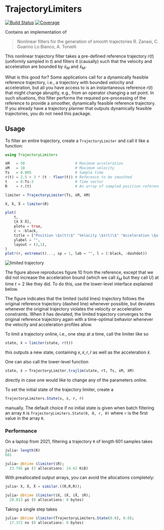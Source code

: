 # TrajectoryLimiters

[![Build Status](https://github.com/baggepinnen/TrajectoryLimiters.jl/actions/workflows/CI.yml/badge.svg?branch=main)](https://github.com/baggepinnen/TrajectoryLimiters.jl/actions/workflows/CI.yml?query=branch%3Amain)
[![Coverage](https://codecov.io/gh/baggepinnen/TrajectoryLimiters.jl/branch/main/graph/badge.svg)](https://codecov.io/gh/baggepinnen/TrajectoryLimiters.jl)

Contains an implementation of 
> Nonlinear filters for the generation of smooth trajectories
> R. Zanasi, C. Guarino Lo Bianco, A. Tonielli

This nonlinear trajectory filter takes a pre-defined reference trajectory $r(t)$ (uniformly sampled in $t$) and filters it (causally) such that the velocity and acceleration are bounded by $ẋ_M$ and $ẍ_M$.

What is this good for? Some applications call for a dynamically feasible reference trajectory, i.e., a trajectory with bounded velocity and acceleration, but all you have access to is an instantaneous reference $r(t)$ that might change abruptly, e.g., from an operator changing a set point. In such situations, this filter performs the required pre-processing of the reference to provide a smoother, dynamically feasible reference trajectory. If you already have a trajectory planner that outputs dynamically feasible trajectories, you do not need this package. 

## Usage

To filter an entire trajectory, create a `TrajectoryLimiter` and call it like a function:
```julia
using TrajectoryLimiters

ẍM   = 50                       # Maximum acceleration
ẋM   = 10                       # Maximum velocity
Ts   = 0.005                    # Sample time
r(t) = 2.5 + 3 * (t - floor(t)) # Reference to be smoothed
t    = 0:Ts:3                   # Time vector
R    = r.(t)                    # An array of sampled position references 

limiter = TrajectoryLimiter(Ts, ẋM, ẍM)

X, Ẋ, Ẍ = limiter(R)

plot(
    t,
    [X Ẋ Ẍ],
    plotu = true,
    c = :black,
    title = ["Position \$x(t)\$" "Velocity \$ẋ(t)\$" "Acceleration \$u(t)\$"],
    ylabel = "",
    layout = (3,1),
)
plot!(r, extrema(t)..., sp = 1, lab = "", l = (:black, :dashdot))
```
![limited trajectory](https://user-images.githubusercontent.com/3797491/204131020-c0dbcfa5-33f2-44df-b12d-528f3f4e7132.png)

The figure above reproduces figure 10 from the reference, except that we did not increase the acceleration bound (which we call $ẍ_M$ but they call $U$) at time $t=2$ like they did. To do this, use the lower-level interface explained below.

The figure indicates that the limited (solid lines) trajectory follows the original reference trajectory (dashed line) whenever possible, but deviates whenever the original trajectory violates the velocity or acceleration constraints. When it has deviated, the limited trajectory converges to the original reference trajectory again with a time-optimal behavior whenever the velocity and acceleration profiles allow.

To limit a trajectory online, i.e., one step at a time, call the limiter like so
```julia
state, ẍ = limiter(state, r(t))
```
this outputs a new state, containing $x, ẋ, r, ṙ$ as well as the acceleration $ẍ$.

One can also call the lower-level function
```julia
state, ẍ = TrajectoryLimiter.trajlim(state, rt, Ts, ẋM, ẍM)
```
directly in case one would like to change any of the parameters online.

To set the initial state of the trajectory limiter, create a
```julia
TrajectoryLimiters.State(x, ẋ, r, ṙ)
```
manually. The default choice if no initial state is given when batch filtering an array `R` is `TrajectoryLimiters.State(0, 0, r, 0)` where `r` is the first value in the array `R`.


### Performance
On a laptop from 2021, filtering a trajectory `R` of length 601 samples takes
```julia
julia> length(R)
601

julia> @btime $limiter($R);
  23.745 μs (3 allocations: 14.62 KiB)
```

With preallocated output arrays, you can avoid the allocations completely:
```julia
julia> X, Ẋ, Ẍ = similar.((R,R,R));

julia> @btime $limiter($X, $Ẋ, $Ẍ, $R);
  20.813 μs (0 allocations: 0 bytes)
```

Taking a single step takes
```julia
julia> @btime $limiter(TrajectoryLimiters.State(0.0), 0.0);
  17.372 ns (0 allocations: 0 bytes)
  ```